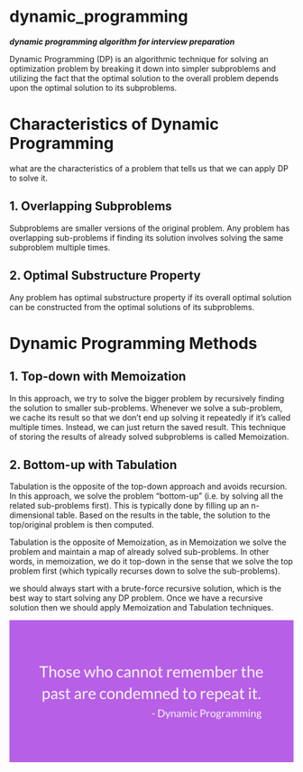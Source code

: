 # dynamic_programming

***dynamic programming algorithm for interview preparation***

Dynamic Programming (DP) is an algorithmic technique for solving an optimization problem by breaking it down into simpler subproblems and utilizing the fact that the optimal solution to the overall problem depends upon the optimal solution to its subproblems.

# Characteristics of Dynamic Programming

what are the characteristics of a problem that tells us that we can apply DP to solve it.

## 1. Overlapping Subproblems
Subproblems are smaller versions of the original problem. Any problem has overlapping sub-problems if finding its solution involves solving the same subproblem multiple times. 

## 2. Optimal Substructure Property
Any problem has optimal substructure property if its overall optimal solution can be constructed from the optimal solutions of its subproblems.


# Dynamic Programming Methods

## 1. Top-down with Memoization
In this approach, we try to solve the bigger problem by recursively finding the solution to smaller sub-problems. Whenever we solve a sub-problem, we cache its result so that we don’t end up solving it repeatedly if it’s called multiple times. Instead, we can just return the saved result. This technique of storing the results of already solved subproblems is called Memoization.

## 2. Bottom-up with Tabulation
Tabulation is the opposite of the top-down approach and avoids recursion. In this approach, we solve the problem “bottom-up” (i.e. by solving all the related sub-problems first). This is typically done by filling up an n-dimensional table. Based on the results in the table, the solution to the top/original problem is then computed.

Tabulation is the opposite of Memoization, as in Memoization we solve the problem and maintain a map of already solved sub-problems. In other words, in memoization, we do it top-down in the sense that we solve the top problem first (which typically recurses down to solve the sub-problems).

we should always start with a brute-force recursive solution, which is the best way to start solving any DP problem. Once we have a recursive solution then we should apply Memoization and Tabulation techniques.

![dp message](img/dp.png "dynamic programming quote")
